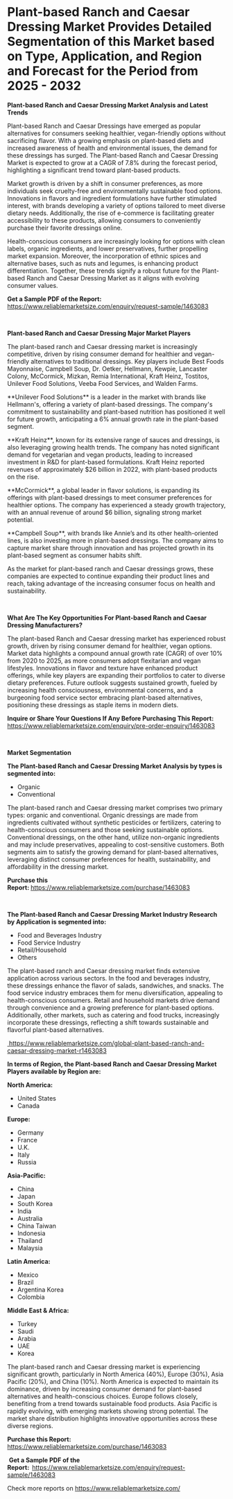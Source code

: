 <p><h1>Plant-based Ranch and Caesar Dressing Market Provides Detailed Segmentation of this Market based on Type, Application, and Region and Forecast for the Period from 2025 - 2032</h1></p><p><strong>Plant-based Ranch and Caesar Dressing Market Analysis and Latest Trends</strong></p>
<p><p>Plant-based Ranch and Caesar Dressings have emerged as popular alternatives for consumers seeking healthier, vegan-friendly options without sacrificing flavor. With a growing emphasis on plant-based diets and increased awareness of health and environmental issues, the demand for these dressings has surged. The Plant-based Ranch and Caesar Dressing Market is expected to grow at a CAGR of 7.8% during the forecast period, highlighting a significant trend toward plant-based products.</p><p>Market growth is driven by a shift in consumer preferences, as more individuals seek cruelty-free and environmentally sustainable food options. Innovations in flavors and ingredient formulations have further stimulated interest, with brands developing a variety of options tailored to meet diverse dietary needs. Additionally, the rise of e-commerce is facilitating greater accessibility to these products, allowing consumers to conveniently purchase their favorite dressings online.</p><p>Health-conscious consumers are increasingly looking for options with clean labels, organic ingredients, and lower preservatives, further propelling market expansion. Moreover, the incorporation of ethnic spices and alternative bases, such as nuts and legumes, is enhancing product differentiation. Together, these trends signify a robust future for the Plant-based Ranch and Caesar Dressing Market as it aligns with evolving consumer values.</p></p>
<p><strong>Get a Sample PDF of the Report:&nbsp;</strong> <a href="https://www.reliablemarketsize.com/enquiry/request-sample/1463083?utm_campaign=2488&utm_medium=2&utm_source=Github&utm_content=ia&utm_term=15022025&utm_id=plant-based-ranch-and-caesar-dressing">https://www.reliablemarketsize.com/enquiry/request-sample/1463083</a></p>
<p>&nbsp;</p>
<p><strong>Plant-based Ranch and Caesar Dressing Major Market Players</strong></p>
<p><p>The plant-based ranch and Caesar dressing market is increasingly competitive, driven by rising consumer demand for healthier and vegan-friendly alternatives to traditional dressings. Key players include Best Foods Mayonnaise, Campbell Soup, Dr. Oetker, Hellmann, Kewpie, Lancaster Colony, McCormick, Mizkan, Remia International, Kraft Heinz, Tostitos, Unilever Food Solutions, Veeba Food Services, and Walden Farms.</p><p>**Unilever Food Solutions** is a leader in the market with brands like Hellmann's, offering a variety of plant-based dressings. The company's commitment to sustainability and plant-based nutrition has positioned it well for future growth, anticipating a 6% annual growth rate in the plant-based segment.</p><p>**Kraft Heinz**, known for its extensive range of sauces and dressings, is also leveraging growing health trends. The company has noted significant demand for vegetarian and vegan products, leading to increased investment in R&D for plant-based formulations. Kraft Heinz reported revenues of approximately $26 billion in 2022, with plant-based products on the rise.</p><p>**McCormick**, a global leader in flavor solutions, is expanding its offerings with plant-based dressings to meet consumer preferences for healthier options. The company has experienced a steady growth trajectory, with an annual revenue of around $6 billion, signaling strong market potential.</p><p>**Campbell Soup**, with brands like Annie’s and its other health-oriented lines, is also investing more in plant-based dressings. The company aims to capture market share through innovation and has projected growth in its plant-based segment as consumer habits shift.</p><p>As the market for plant-based ranch and Caesar dressings grows, these companies are expected to continue expanding their product lines and reach, taking advantage of the increasing consumer focus on health and sustainability.</p></p>
<p>&nbsp;</p>
<p><strong>What Are The Key Opportunities For Plant-based Ranch and Caesar Dressing Manufacturers?</strong></p>
<p><p>The plant-based Ranch and Caesar dressing market has experienced robust growth, driven by rising consumer demand for healthier, vegan options. Market data highlights a compound annual growth rate (CAGR) of over 10% from 2020 to 2025, as more consumers adopt flexitarian and vegan lifestyles. Innovations in flavor and texture have enhanced product offerings, while key players are expanding their portfolios to cater to diverse dietary preferences. Future outlook suggests sustained growth, fueled by increasing health consciousness, environmental concerns, and a burgeoning food service sector embracing plant-based alternatives, positioning these dressings as staple items in modern diets.</p></p>
<p><strong>Inquire or Share Your Questions If Any Before Purchasing This Report:</strong> <a href="https://www.reliablemarketsize.com/enquiry/pre-order-enquiry/1463083?utm_campaign=2488&utm_medium=2&utm_source=Github&utm_content=ia&utm_term=15022025&utm_id=plant-based-ranch-and-caesar-dressing">https://www.reliablemarketsize.com/enquiry/pre-order-enquiry/1463083</a></p>
<p>&nbsp;</p>
<p><strong>Market Segmentation</strong></p>
<p><strong>The Plant-based Ranch and Caesar Dressing Market Analysis by types is segmented into:</strong></p>
<p><ul><li>Organic</li><li>Conventional</li></ul></p>
<p><p>The plant-based ranch and Caesar dressing market comprises two primary types: organic and conventional. Organic dressings are made from ingredients cultivated without synthetic pesticides or fertilizers, catering to health-conscious consumers and those seeking sustainable options. Conventional dressings, on the other hand, utilize non-organic ingredients and may include preservatives, appealing to cost-sensitive customers. Both segments aim to satisfy the growing demand for plant-based alternatives, leveraging distinct consumer preferences for health, sustainability, and affordability in the dressing market.</p></p>
<p><strong>Purchase this Report:&nbsp;</strong><a href="https://www.reliablemarketsize.com/purchase/1463083?utm_campaign=2488&utm_medium=2&utm_source=Github&utm_content=ia&utm_term=15022025&utm_id=plant-based-ranch-and-caesar-dressing">https://www.reliablemarketsize.com/purchase/1463083</a></p>
<p>&nbsp;</p>
<p><strong>The Plant-based Ranch and Caesar Dressing Market Industry Research by Application is segmented into:</strong></p>
<p><ul><li>Food and Beverages Industry</li><li>Food Service Industry</li><li>Retail/Household</li><li>Others</li></ul></p>
<p><p>The plant-based ranch and Caesar dressing market finds extensive application across various sectors. In the food and beverages industry, these dressings enhance the flavor of salads, sandwiches, and snacks. The food service industry embraces them for menu diversification, appealing to health-conscious consumers. Retail and household markets drive demand through convenience and a growing preference for plant-based options. Additionally, other markets, such as catering and food trucks, increasingly incorporate these dressings, reflecting a shift towards sustainable and flavorful plant-based alternatives.</p></p>
<p><a href="https://www.reliablemarketsize.com/global-plant-based-ranch-and-caesar-dressing-market-r1463083?utm_campaign=2488&utm_medium=2&utm_source=Github&utm_content=ia&utm_term=15022025&utm_id=plant-based-ranch-and-caesar-dressing">&nbsp;https://www.reliablemarketsize.com/global-plant-based-ranch-and-caesar-dressing-market-r1463083</a></p>
<p><strong>In terms of Region, the Plant-based Ranch and Caesar Dressing Market Players available by Region are:</strong></p>
<p>
    <p> <strong> North America: </strong>
        <ul>
            <li>United States</li>
            <li>Canada</li>
        </ul>
        </p> 
    <p> <strong> Europe: </strong>
        <ul>
            <li>Germany</li>
            <li>France</li>
            <li>U.K.</li>
            <li>Italy</li>
            <li>Russia</li>
        </ul>
        </p> 
    <p> <strong> Asia-Pacific: </strong>
        <ul>
            <li>China</li>
            <li>Japan</li>
            <li>South Korea</li>
            <li>India</li>
            <li>Australia</li>
            <li>China Taiwan</li>
            <li>Indonesia</li>
            <li>Thailand</li>
            <li>Malaysia</li>
        </ul>
        </p> 
    <p> <strong> Latin America: </strong>
        <ul>
            <li>Mexico</li>
            <li>Brazil</li>
            <li>Argentina Korea</li>
            <li>Colombia</li>
        </ul>
        </p> 
    <p> <strong> Middle East & Africa: </strong>
        <ul>
            <li>Turkey</li>
            <li>Saudi</li>
            <li>Arabia</li>
            <li>UAE</li>
            <li>Korea</li>
        </ul>
    </p>
    </p>
<p><p>The plant-based ranch and Caesar dressing market is experiencing significant growth, particularly in North America (40%), Europe (30%), Asia Pacific (20%), and China (10%). North America is expected to maintain its dominance, driven by increasing consumer demand for plant-based alternatives and health-conscious choices. Europe follows closely, benefiting from a trend towards sustainable food products. Asia Pacific is rapidly evolving, with emerging markets showing strong potential. The market share distribution highlights innovative opportunities across these diverse regions.</p></p>
<p><strong>Purchase this Report: </strong><a href="https://www.reliablemarketsize.com/purchase/1463083?utm_campaign=2488&utm_medium=2&utm_source=Github&utm_content=ia&utm_term=15022025&utm_id=plant-based-ranch-and-caesar-dressing">https://www.reliablemarketsize.com/purchase/1463083</a></p>
<p>&nbsp;<strong>Get a Sample PDF of the Report:&nbsp;&nbsp;</strong><a href="https://www.reliablemarketsize.com/enquiry/request-sample/1463083?utm_campaign=2488&utm_medium=2&utm_source=Github&utm_content=ia&utm_term=15022025&utm_id=plant-based-ranch-and-caesar-dressing">https://www.reliablemarketsize.com/enquiry/request-sample/1463083</a></p>
<p><strong></strong></p>
<p>Check more reports on <a href="https://www.reliablemarketsize.com/?utm_campaign=2488&utm_medium=2&utm_source=Github&utm_content=ia&utm_term=15022025&utm_id=plant-based-ranch-and-caesar-dressing">https://www.reliablemarketsize.com/</a></p>